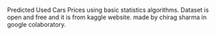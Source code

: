 Predicted Used Cars Prices using basic statistics algorithms.
Dataset is open and free and it is from kaggle website.
made by chirag sharma in google colaboratory.
